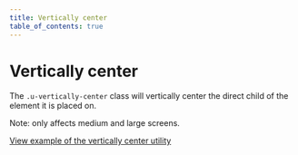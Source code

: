 ```yaml
---
title: Vertically center
table_of_contents: true
---
```


# Vertically center

The `.u-vertically-center` class will vertically center the direct child of the element it is placed on.

Note: only affects medium and large screens.

<a href="https://vanilla-framework.github.io/vanilla-framework/examples/utilities/vertically-center/"
    class="js-example">
    View example of the vertically center utility
</a>
